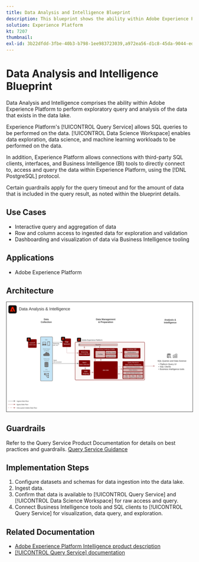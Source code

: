```yaml
---
title: Data Analysis and Intelligence Blueprint
description: This blueprint shows the ability within Adobe Experience Platform to perform exploratory query and analysis of the data that exists in the data lake.
solution: Experience Platform
kt: 7207
thumbnail: 
exl-id: 3b22dfdd-3fbe-40b3-b798-1ee983723039,a972ea56-d1c8-45da-9044-ed31222a2441
---
```

# Data Analysis and Intelligence Blueprint

Data Analysis and Intelligence comprises the ability within Adobe Experience Platform to perform exploratory query and analysis of the data that exists in the data lake.

Experience Platform's [!UICONTROL Query Service] allows SQL queries to be performed on the data. [!UICONTROL Data Science Workspace] enables data exploration, data science, and machine learning workloads to be performed on the data. 

In addition, Experience Platform allows connections with third-party SQL clients, interfaces, and Business Intelligence (BI) tools to directly connect to, access and query the data within Experience Platform, using the [!DNL PostgreSQL] protocol.

Certain guardrails apply for the query timeout and for the amount of data that is included in the query result, as noted within the blueprint details.

## Use Cases

* Interactive query and aggregation of data
* Row and column access to ingested data for exploration and validation
* Dashboarding and visualization of data via Business Intelligence tooling

## Applications

* Adobe Experience Platform

## Architecture

<img src="assets/data_exploration.svg" alt="Reference architecture for the Enterprise Data Exploration and Reporting Blueprint" style="border:1px solid #4a4a4a" />

## Guardrails

Refer to the Query Service Product Documentation for details on best practices and guardrails.
[Query Service Guidance](https://experienceleague.adobe.com/docs/experience-platform/query/best-practices/writing-queries.html?lang=en#best-practices)

## Implementation Steps

1.  Configure datasets and schemas for data ingestion into the data lake.
1.  Ingest data.
1.  Confirm that data is available to [!UICONTROL Query Service] and [!UICONTROL Data Science Workspace] for raw access and query.
1.  Connect Business Intelligence tools and SQL clients to [!UICONTROL Query Service] for visualization, data query, and exploration.

## Related Documentation

* [Adobe Experience Platform Intelligence product description](https://helpx.adobe.com/legal/product-descriptions/adobe-experience-platform-intelligence---product-description.html)
* [[!UICONTROL Query Service] documentation](https://experienceleague.adobe.com/docs/experience-platform/query/home.html?lang=en)
